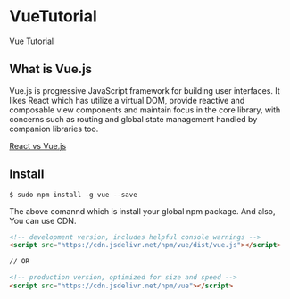 # VueTutorial
Vue Tutorial

## What is Vue.js
Vue.js is progressive JavaScript framework for building user interfaces.
It likes React which has utilize a virtual DOM, provide reactive and composable view components and maintain focus in the core library, with concerns such as routing and global state management handled 
by companion libraries too.

[React vs Vue.js](https://vuejs.org/v2/guide/comparison.html)

## Install
```
$ sudo npm install -g vue --save
```

The above comannd which is install your global npm package.
And also, You can use CDN.
```HTML
<!-- development version, includes helpful console warnings -->
<script src="https://cdn.jsdelivr.net/npm/vue/dist/vue.js"></script>

// OR

<!-- production version, optimized for size and speed -->
<script src="https://cdn.jsdelivr.net/npm/vue"></script>
```
